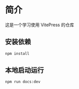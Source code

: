 # 简介

这是一个学习使用 VitePress 的仓库

## 安装依赖

```sh
npm install
```

## 本地启动运行

```sh
npm run docs:dev
```
